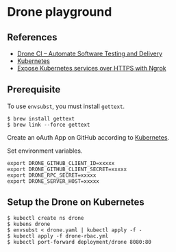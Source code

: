# Drone playground

## References

- [Drone CI – Automate Software Testing and Delivery](https://drone.io/)
- [Kubernetes](https://docs.drone.io/installation/github/kubernetes/)
- [Expose Kubernetes services over HTTPS with Ngrok](https://stefanprodan.com/2018/expose-kubernetes-services-over-http-with-ngrok/)

## Prerequisite


To use `envsubst`, you must install `gettext`.

```
$ brew install gettext
$ brew link --force gettext
```

Create an oAuth App on GitHub according to [Kubernetes](https://docs.drone.io/installation/github/kubernetes/).


Set environment variables.

```
export DRONE_GITHUB_CLIENT_ID=xxxxx
export DRONE_GITHUB_CLIENT_SECRET=xxxxx
export DRONE_RPC_SECRET=xxxxx
export DRONE_SERVER_HOST=xxxxx
```


## Setup the Drone on Kubernetes

```
$ kubectl create ns drone
$ kubens drone
$ envsubst < drone.yaml | kubectl apply -f -
$ kubectl apply -f drone-rbac.yml 
$ kubectl port-forward deployment/drone 8080:80
```

